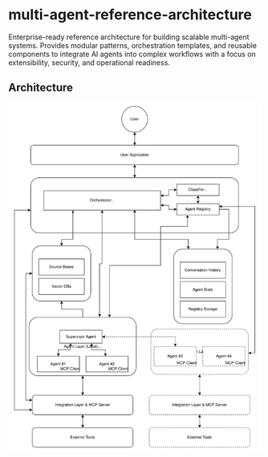 # multi-agent-reference-architecture
Enterprise-ready reference architecture for building scalable multi-agent systems. Provides modular patterns, orchestration templates, and reusable components to integrate AI agents into complex workflows with a focus on extensibility, security, and operational readiness.

## Architecture

![Architecture Diagram](./docs/Multi-Agent-Architecture.drawio.svg)